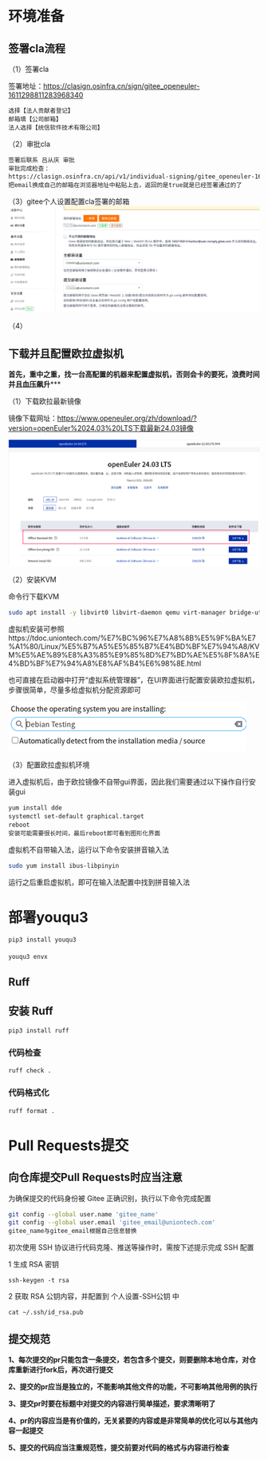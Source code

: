 # 环境准备

## 签署cla流程

（1）签署cla

签署地址：https://clasign.osinfra.cn/sign/gitee_openeuler-1611298811283968340

```bash
选择【法人贡献者登记】
邮箱填【公司邮箱】
法人选择【统信软件技术有限公司】
```
（2）审批cla
```bash
签署后联系 吕从庆 审批
审批完成检查：
https://clasign.osinfra.cn/api/v1/individual-signing/gitee_openeuler-1611298811283968340?email=sunqingwei@uniontech.com
把email换成自己的邮箱在浏览器地址中粘贴上去，返回的是true就是已经签署通过的了
```
（3）gitee个人设置配置cla签署的邮箱
![avata](./image/1.png)

（4）

## 下载并且配置欧拉虚拟机

**首先，重中之重，找一台高配置的机器来配置虚拟机，否则会卡的要死，浪费时间并且血压飙升*****

（1）下载欧拉最新镜像

镜像下载网址：https://www.openeuler.org/zh/download/?version=openEuler%2024.03%20LTS下载最新24.03镜像

![avata](./image/2.png)

（2）安装KVM

命令行下载KVM

```bash
sudo apt install -y libvirt0 libvirt-daemon qemu virt-manager bridge-utils libvirt-clients python-libvirt qemu-efi uml-utilities virtinst qemu-system 
```

虚拟机安装可参照https://tdoc.uniontech.com/%E7%BC%96%E7%A8%8B%E5%9F%BA%E7%A1%80/Linux/%E5%B7%A5%E5%85%B7%E4%BD%BF%E7%94%A8/KVM%E5%AE%89%E8%A3%85%E9%85%8D%E7%BD%AE%E5%8F%8A%E4%BD%BF%E7%94%A8%E8%AF%B4%E6%98%8E.html

也可直接在启动器中打开“虚拟系统管理器”，在UI界面进行配置安装欧拉虚拟机，步骤很简单，尽量多给虚拟机分配资源即可

![avata](./image/3.png)

（3）配置欧拉虚拟机环境

进入虚拟机后，由于欧拉镜像不自带gui界面，因此我们需要通过以下操作自行安装gui

```bash
yum install dde
systemctl set-default graphical.target
reboot
安装可能需要很长时间，最后reboot即可看到图形化界面
```

虚拟机不自带输入法，运行以下命令安装拼音输入法

```bash
sudo yum install ibus-libpinyin
```

运行之后重启虚拟机，即可在输入法配置中找到拼音输入法

# 部署youqu3

```bash
pip3 install youqu3

youqu3 envx
```

## Ruff

## 安装 Ruff

```bash
pip3 install ruff
```

### 代码检查

```bash
ruff check .
```

### 代码格式化

```bash
ruff format .
```

#  Pull Requests提交

## 向仓库提交Pull Requests时应当注意

为确保提交的代码身份被 Gitee 正确识别，执行以下命令完成配置

```bash
git config --global user.name 'gitee_name' 
git config --global user.email 'gitee_email@uniontech.com'
gitee_name与gitee_email根据自己信息替换
```

初次使用 SSH 协议进行代码克隆、推送等操作时，需按下述提示完成 SSH 配置

1 生成 RSA 密钥

```bas
ssh-keygen -t rsa
```

2 获取 RSA 公钥内容，并配置到 个人设置-SSH公钥 中

```bas
cat ~/.ssh/id_rsa.pub
```

## 提交规范

**1、每次提交的pr只能包含一条提交，若包含多个提交，则要删除本地仓库，对仓库重新进行fork后，再次进行提交**

**2、提交的pr应当是独立的，不能影响其他文件的功能，不可影响其他用例的执行**

**3、提交pr时要在标题中对提交的内容进行简单描述，要求清晰明了**

**4、pr的内容应当是有价值的，无关紧要的内容或是非常简单的优化可以与其他内容一起提交**

**5、提交的代码应当注重规范性，提交前要对代码的格式与内容进行检查**

